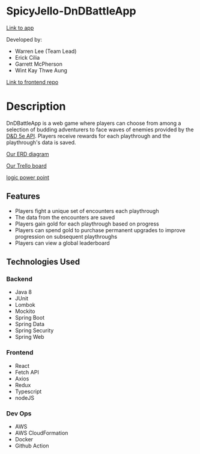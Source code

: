 # SpicyJello-DnDBattleApp
[Link to app](http://sjp2react-env.eba-2b275ndm.us-east-1.elasticbeanstalk.com/)

Developed by:
- Warren Lee (Team Lead)
- Erick Cilia
- Garrett McPherson
- Wint Kay Thwe Aung

[Link to frontend repo](https://github.com/220725-JavaReact/SpicyJello-DnDBattleApp-Frontend)

# Description
DnDBattleApp is a web game where players can choose from among a selection of budding adventurers to face waves of enemies provided by the [D&D 5e API](https://www.dnd5eapi.co/). Players receive rewards for each playthrough and the playthrough's data is saved.

[Our ERD diagram](https://lucid.app/lucidchart/5266f758-82aa-488f-8012-0fc2a26234d0/edit?page=0_0&invitationId=inv_0ddd24ad-ab88-4c19-8bdb-24cdd58fa4bf#)

[Our Trello board](https://trello.com/b/ykP1l8Ny/spicyjello-dndbattleapp)

[logic power point](https://revaturetech-my.sharepoint.com/:u:/g/personal/wintkay367_revature_net/Eeoq_0_3PERKiKCzF-5yW78BY0paM9O3yrwWicylKO-0mw?e=ep6K9S)

## Features
- Players fight a unique set of encounters each playthrough
- The data from the encounters are saved
- Players gain gold for each playthrough based on progress
- Players can spend gold to purchase permanent upgrades to improve progression on subsequent playthroughs
- Players can view a global leaderboard
  
## Technologies Used
### Backend
- Java 8
- JUnit
- Lombok
- Mockito
- Spring Boot
- Spring Data
- Spring Security
- Spring Web
### Frontend
- React
- Fetch API
- Axios
- Redux
- Typescript
- nodeJS 
### Dev Ops
- AWS
- AWS CloudFormation
- Docker
- Github Action